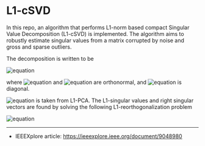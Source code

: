 # L1-cSVD
In this repo, an algorithm that performs L1-norm based compact Singular Value Decomposition (L1-cSVD) is implemented. The algorithm aims to robustly estimate singular values from a matrix corrupted by noise and gross and sparse outliers.

The decomposition is written to be

![equation](https://latex.codecogs.com/svg.image?\mathbf{X}\approx\mathbf{U}_{L1}\mathbf{\Sigma}_{L1}\mathbf{V}_{L1}^T&space;)

where ![equation](https://latex.codecogs.com/svg.image?\mathbf{U}_{L1}) and ![equation](https://latex.codecogs.com/svg.image?\mathbf{V}_{L1}) are orthonormal, and ![equation](https://latex.codecogs.com/svg.image?\mathbf{\Sigma}_{L1}) is diagonal. 

![equation](https://latex.codecogs.com/svg.image?\mathbf{U}_{L1}) is taken from L1-PCA. The L1-singular values and right singular vectors are found by solving the following L1-reorthogonalization problem

![equation](https://latex.codecogs.com/svg.image?(\mathbf{\Sigma}_{L1},\mathbf{V}_{L1})=\underset{\mathbf{V}\in\mathbb{S}^{N\times{K}},\mathbf{\Sigma}\in{\rm{diag}}(\mathbb{R}^K)}{\rm{argmin}}||\mathbf{U}_{L1}^T\mathbf{X}-\mathbf{\Sigma}\mathbf{V}^T||_{1,1}.)

---

* IEEEXplore article: https://ieeexplore.ieee.org/document/9048980

